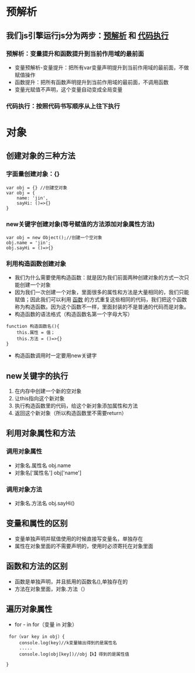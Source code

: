 # 预解析
## 我们js引擎运行js分为两步：**<u>预解析</u>** 和 <u>**代码执行**</u>
### 预解析：变量提升和函数提升到当前作用域的最前面
- 变量预解析-变量提升：把所有var变量声明提升到当前作用域的最前面，不做赋值操作
- 函数提升：把所有函数声明提升到当前作用域的最前面，不调用函数
- 变量光赋值不声明，这个变量自动变成全局变量
### 代码执行：按照代码书写顺序从上往下执行
# 对象
## 创建对象的三种方法
###  字面量创建对象：{}
```
var obj = {} //创建空对象
var obj = {
    name: 'jin',
    sayHi: ()=>{}
}
```
### new关键字创建对象(等号赋值的方法添加对象属性方法)
```
var obj = new Object();//创建一个空对象
obj.name = 'jin';
obj.sayHi = ()=>{}
```
### 利用构造函数创建对象
- 我们为什么需要使用构造函数：就是因为我们前面两种创建对象的方式一次只能创建一个对象
- 因为我们一次创建一个对象，里面很多的属性和方法是大量相同的，我们只能赋值；因此我们可以利用   <u>函数</u> 的方式重复这些相同的代码，我们把这个函数称为构造函数。因为这个函数不一样，里面封装的不是普通的代码而是对象。
- 构造函数的语法格式（构造函数名第一个字母大写）
```
function 构造函数名(){
    this.属性 = 值；
    this.方法 = ()=>{}
}
```
- 构造函数调用时一定要用new关键字
## new关键字的执行
1. 在内存中创建一个新的空对象
2. 让this指向这个新对象
3. 执行构造函数里的代码，给这个新对象添加属性和方法
4. 返回这个新对象（所以构造函数里不需要return）

## 利用对象属性和方法
### 调用对象属性
- 对象名.属性名 obj.name
- 对象名['属性名'] obj['name']
### 调用对象方法
- 对象名.方法名 obj.sayHi()
## 变量和属性的区别
- 变量单独声明并赋值使用的时候直接写变量名，单独存在
- 属性在对象里面的不需要声明的，使用时必须寄托在对象里面
## 函数和方法的区别
- 函数是单独声明，并且抵用的函数名(),单独存在的
- 方法在对象里面，对象.方法（）
## 遍历对象属性
- for - in  for（变量 in 对象）
```
 for（var key in obj）{
     console.log(key)//k变量输出得到的是属性名
     .....
     console.log(obj[key])//obj【k】得到的是属性值

}
```
